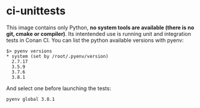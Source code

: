 # ci-unittests

This image contains only Python, **no system tools are available (there is no git, cmake or
compiler)**. Its intentended use is running unit and integration tests in Conan CI. 
You can list the
python available versions with pyenv:

```
$> pyenv versions
* system (set by /root/.pyenv/version)
  2.7.17
  3.5.9
  3.7.6
  3.8.1
```

And select one before launching the tests:

```
pyenv global 3.8.1
```

